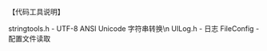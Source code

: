 【代码工具说明】

stringtools.h   -   UTF-8 ANSI Unicode 字符串转换\n
UILog.h         -   日志
FileConfig      -   配置文件读取
